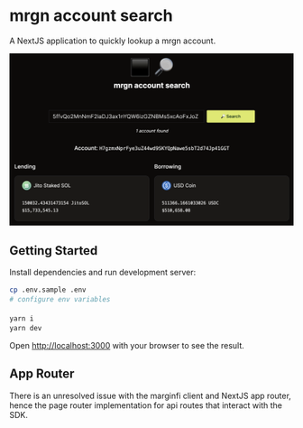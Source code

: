 # mrgn account search

A NextJS application to quickly lookup a mrgn account.

![Screenshot](./assets/screenshot.png)

## Getting Started

Install dependencies and run development server:

```bash
cp .env.sample .env
# configure env variables

yarn i
yarn dev
```

Open [http://localhost:3000](http://localhost:3000) with your browser to see the result.

## App Router

There is an unresolved issue with the marginfi client and NextJS app router, hence the page router implementation for api routes that interact with the SDK.
